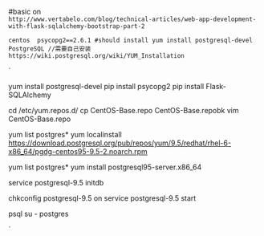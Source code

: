 #basic on  
`http://www.vertabelo.com/blog/technical-articles/web-app-development-with-flask-sqlalchemy-bootstrap-part-2`


`
centos 
psycopg2==2.6.1 #should install yum install postgresql-devel
PostgreSQL //需要自己安装 https://wiki.postgresql.org/wiki/YUM_Installation 
`

`

yum install postgresql-devel
pip install psycopg2
pip install Flask-SQLAlchemy

cd /etc/yum.repos.d/
cp CentOS-Base.repo CentOS-Base.repobk
vim CentOS-Base.repo

yum list postgres*
yum localinstall https://download.postgresql.org/pub/repos/yum/9.5/redhat/rhel-6-x86_64/pgdg-centos95-9.5-2.noarch.rpm

yum list postgres*
yum install postgresql95-server.x86_64

service postgresql-9.5 initdb

chkconfig postgresql-9.5 on
service postgresql-9.5 start

psql
su - postgres

`




